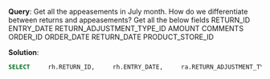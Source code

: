 **Query**: Get all the appeasements in July month.
How do we differentiate between returns and appeasements?
Get all the below fields 
RETURN_ID
ENTRY_DATE 
RETURN_ADJUSTMENT_TYPE_ID
AMOUNT
COMMENTS 
ORDER_ID
ORDER_DATE 
RETURN_DATE
PRODUCT_STORE_ID


**Solution**:
```sql
SELECT     rh.RETURN_ID,     rh.ENTRY_DATE,     ra.RETURN_ADJUSTMENT_TYPE_ID,     ra.AMOUNT,     ra.COMMENTS,     ra.ORDER_ID,     oh.ORDER_DATE,     rh.RETURN_DATE,     oh.PRODUCT_STORE_ID FROM return_adjustment ra JOIN return_header rh ON ra.RETURN_ID = rh.RETURN_ID JOIN order_header oh USING(ORDER_ID) WHERE     ra.RETURN_ADJUSTMENT_TYPE_ID = 'APPEASEMENT'     AND MONTH(rh.ENTRY_DATE) = 7;

